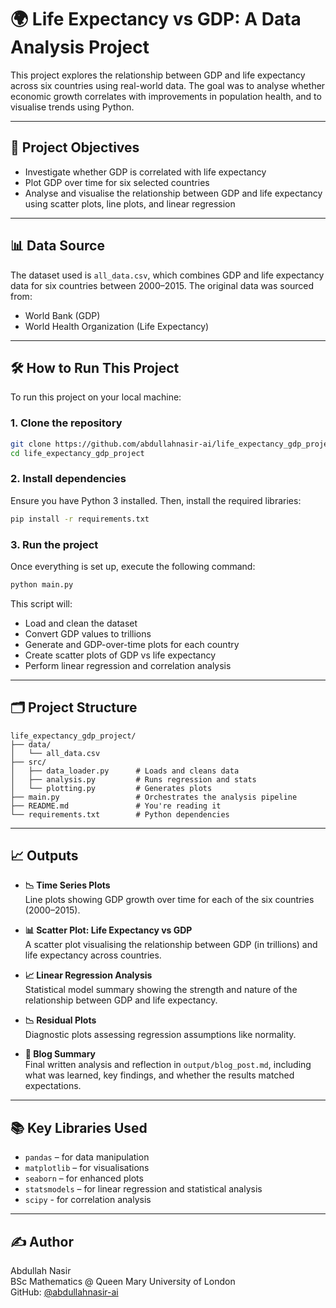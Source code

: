 # 🌍 Life Expectancy vs GDP: A Data Analysis Project

This project explores the relationship between GDP and life expectancy across six countries using real-world data. The goal was to analyse whether economic growth correlates with improvements in population health, and to visualise trends using Python.

---

## 📌 Project Objectives

- Investigate whether GDP is correlated with life expectancy  
- Plot GDP over time for six selected countries  
- Analyse and visualise the relationship between GDP and life expectancy using scatter plots, line plots, and linear regression

---

## 📊 Data Source

The dataset used is `all_data.csv`, which combines GDP and life expectancy data for six countries between 2000–2015. The original data was sourced from:

- World Bank (GDP)  
- World Health Organization (Life Expectancy)

---

## 🛠️ How to Run This Project

To run this project on your local machine:

### 1. Clone the repository

```bash
git clone https://github.com/abdullahnasir-ai/life_expectancy_gdp_project.git
cd life_expectancy_gdp_project
```

### 2. Install dependencies

Ensure you have Python 3 installed. Then, install the required libraries:

```bash
pip install -r requirements.txt
```

### 3. Run the project

Once everything is set up, execute the following command:

```bash
python main.py
```

This script will:
- Load and clean the dataset  
- Convert GDP values to trillions  
- Generate and GDP-over-time plots for each country  
- Create scatter plots of GDP vs life expectancy  
- Perform linear regression and correlation analysis

---

## 🗂️ Project Structure

```
life_expectancy_gdp_project/
├── data/
│   └── all_data.csv
├── src/
│   ├── data_loader.py      # Loads and cleans data     
│   ├── analysis.py         # Runs regression and stats
│   └── plotting.py         # Generates plots
├── main.py                 # Orchestrates the analysis pipeline
├── README.md               # You're reading it
└── requirements.txt        # Python dependencies
```

---

## 📈 Outputs

- **📉 Time Series Plots**  
  Line plots showing GDP growth over time for each of the six countries (2000–2015).

- **📊 Scatter Plot: Life Expectancy vs GDP**  
  A scatter plot visualising the relationship between GDP (in trillions) and life expectancy across countries.

- **📈 Linear Regression Analysis**  
  Statistical model summary showing the strength and nature of the relationship between GDP and life expectancy.

- **📉 Residual Plots**  
  Diagnostic plots assessing regression assumptions like normality.

- **📝 Blog Summary**  
  Final written analysis and reflection in `output/blog_post.md`, including what was learned, key findings, and whether the results matched expectations.

---

## 📚 Key Libraries Used

- `pandas` – for data manipulation  
- `matplotlib` – for visualisations  
- `seaborn` – for enhanced plots  
- `statsmodels` – for linear regression and statistical analysis  
- `scipy` - for correlation analysis

---

## ✍️ Author

Abdullah Nasir  
BSc Mathematics @ Queen Mary University of London  
GitHub: [@abdullahnasir-ai](https://github.com/abdullahnasir-ai)

